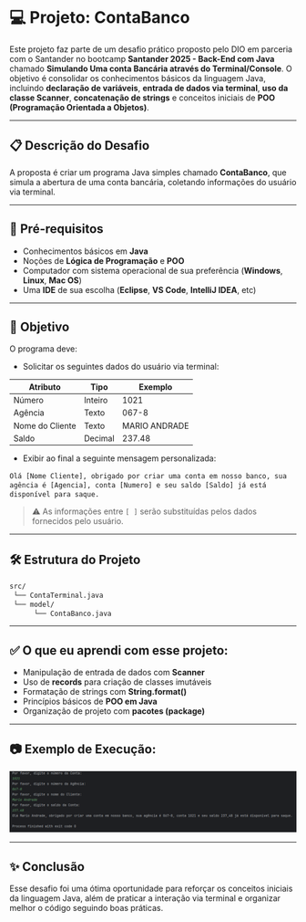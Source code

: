 # 💻 Projeto: ContaBanco

Este projeto faz parte de um desafio prático proposto pelo DIO em parceria com o Santander no bootcamp **Santander 2025 - Back-End com Java** chamado **Simulando Uma conta Bancária através do Terminal/Console**. O objetivo é consolidar os conhecimentos básicos da linguagem Java, incluindo **declaração de variáveis**, **entrada de dados via terminal**, **uso da classe Scanner**, **concatenação de strings** e conceitos iniciais de **POO (Programação Orientada a Objetos)**.

---

## 📋 Descrição do Desafio

A proposta é criar um programa Java simples chamado **ContaBanco**, que simula a abertura de uma conta bancária, coletando informações do usuário via terminal.

---

## 🧰 Pré-requisitos

- Conhecimentos básicos em **Java**
- Noções de **Lógica de Programação** e **POO**
- Computador com sistema operacional de sua preferência (**Windows**, **Linux**, **Mac OS**)
- Uma **IDE** de sua escolha (**Eclipse**, **VS Code**, **IntelliJ IDEA**, etc)

---

## 📌 Objetivo

O programa deve:

- Solicitar os seguintes dados do usuário via terminal:

| Atributo       | Tipo     | Exemplo        |
|----------------|----------|----------------|
| Número         | Inteiro  | 1021           |
| Agência        | Texto    | 067-8          |
| Nome do Cliente | Texto   | MARIO ANDRADE  |
| Saldo          | Decimal  | 237.48         |

- Exibir ao final a seguinte mensagem personalizada:

```
Olá [Nome Cliente], obrigado por criar uma conta em nosso banco, sua agência é [Agencia], conta [Numero] e seu saldo [Saldo] já está disponível para saque.
```

> ⚠️ As informações entre `[ ]` serão substituídas pelos dados fornecidos pelo usuário.

---

## 🛠️ Estrutura do Projeto

```
src/
 └── ContaTerminal.java
 └── model/
      └── ContaBanco.java
```

---

## ✅ O que eu aprendi com esse projeto:

- Manipulação de entrada de dados com **Scanner**
- Uso de **records** para criação de classes imutáveis
- Formatação de strings com **String.format()**
- Princípios básicos de **POO em Java**
- Organização de projeto com **pacotes (package)**

---

## 📷 Exemplo de Execução:

![img](img/img.png)

---

## ✨ Conclusão

Esse desafio foi uma ótima oportunidade para reforçar os conceitos iniciais da linguagem Java, além de praticar a interação via terminal e organizar melhor o código seguindo boas práticas.
